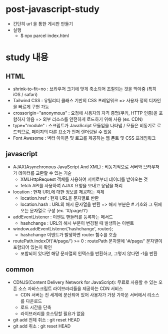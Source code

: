 # post-javascript-study
* 간단히 url 을 통한 게시판 만들기
* 실행
  * $ npx parcel index.html

# study 내용
## HTML 
* shrink-to-fit=no : 브라우저 크기에 맞게 축소되어 조절되는 것을 막아줌 (특히 iOS / safari)
* Tailwind CSS : 유틸리티 클래스 기반의 CSS 프레임워크 => 사용자 정의 디자인을 빠르게 구현 가능
* crossorigin="anonymous" : 요청에 사용자의 자격 증명(쿠키, HTTP 인증)을 포함하지 않음 => 외부 리소스를 안전하게 로드하기 위해 사용 (ex. CDN)
* type="module" : 스크립트가 JavaScript 모듈임을 나타냄 / 모듈은 비동기로 로드되므로, 페이지의 다른 요소가 먼저 렌더링될 수 있음
* Font Awesome : 벡터 아이콘 및 로고를 제공하는 웹 폰트 및 CSS 프레임워크

## javascript
* AJAX(Asynchronous JavaScript And XML) : 비동기적으로 서버와 브라우저가 데이터를 교환할 수 있는 기술
  * XMLHttpRequest 객체를 사용하여 서버로부터 데이터를 받아오는 것
  * fetch API를 사용하여 AJAX 요청을 보내고 응답을 처리
* location : 현재 URL에 대한 정보를 제공하는 객체
  * location.href : 현재 URL을 문자열로 반환
  * location.hash : URL의 해시 문자열을 반환 => 해시 부분은 # 기호와 그 뒤에 오는 문자열로 구성 (ex. '#/page/1')
* addEventListener : 이벤트 핸들러를 등록하는 메서드 
  * hashchange : URL의 해시 부분이 변경될 때 발생하는 이벤트
* window.addEventListener('hashchange', router);
  * hashchange 이벤트가 발생하면 router 함수를 호출
* routePath.indexOf('#/page/') >= 0 : routePath 문자열에 '#/page/' 문자열이 포함되어 있는지 확인 
  * 포함되어 있다면 해당 문자열의 인덱스를 반환하고, 그렇지 않다면 -1을 반환

## common
* CDNJS(Content Delivery Network for JavaScript): 무료로 사용할 수 있는 오픈 소스 자바스크립트 라이브러리들을 제공하는 CDN 서비스 
  * CDN 서버는 전 세계에 분산되어 있어 사용자가 가장 가까운 서버에서 리소스를 다운로드
  * 로드 시간을 단축
  * 라이브러리를 호스팅할 필요가 없음
* git add 전체 취소 : git reset HEAD
* git add 취소 : git reset HEAD <file>
